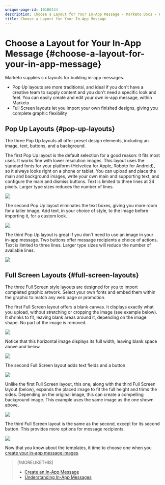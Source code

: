 ```yaml
---
unique-page-id: 10100434
description: Choose a Layout for Your In-App Message - Marketo Docs - Product Documentation
title: Choose a Layout for Your In-App Message
---
```


# Choose a Layout for Your In-App Message {#choose-a-layout-for-your-in-app-message}

Marketo supplies six layouts for building in-app messages.

* Pop Up layouts are more traditional, and ideal if you don't have a creative team to supply content and you don't need a specific look and feel. You can easily create and edit your own in-app message, within Marketo
* Full Screen layouts let you import your own finished designs, giving you complete graphic flexibility

## Pop Up Layouts {#pop-up-layouts}

The three Pop Up layouts all offer preset design elements, including an image, text, buttons, and a background.

The first Pop Up layout is the default selection for a good reason: It fits most uses. It works fine with lower resolution images. This layout uses the standard fonts for your platform (Helvetica for Apple, Roboto for Android), so it always looks right on a phone or tablet. You can upload and place the main and background images, write your own main and supporting text, and configure the main and dismiss buttons. Text is limited to three lines at 24 pixels. Larger type sizes reduces the number of lines.

![](assets/image2016-5-9-13-3a3-3a48.png)

The second Pop Up layout eliminates the text boxes, giving you more room for a taller image. Add text, in your choice of style, to the image before importing it, for a custom look.

![](assets/image2016-5-9-13-3a4-3a43.png)

The third Pop Up layout is great if you don't need to use an image in your in-app message. Two buttons offer message recipients a choice of actions. Text is limited to three lines. Larger type sizes will reduce the number of available lines.

![](assets/image2016-5-9-13-3a7-3a33.png)

## Full Screen Layouts {#full-screen-layouts}

The three Full Screen style layouts are designed for you to import completed graphic artwork. Select your own fonts and embed them within the graphic to match any web page or promotion.

The first Full Screen layout offers a blank canvas. It displays exactly what you upload, without stretching or cropping the image (see example below). It shrinks to fit, leaving blank areas around it, depending on the image shape. No part of the image is removed.

![](assets/image2016-5-9-13-3a9-3a26.png)

Notice that this horizontal image displays its full width, leaving blank space above and below.

![](assets/image2016-5-9-13-3a29-3a46.png)

The second Full Screen layout adds text fields and a button.

![](assets/image2016-5-9-13-3a10-3a27.png)

Unlike the first Full Screen layout, this one, along with the third Full Screen layout (below), expands the placed image to fit the full height and trims the sides. Depending on the original image, this can create a compelling background image. This example uses the same image as the one shown above,

![](assets/image2016-5-9-14-3a0-3a36.png)

The third Full Screen layout is the same as the second, except for its second button. This provides more options for message recipients.

![](assets/image2016-5-9-13-3a11-3a35.png)

Now that you know about the templates, it time to choose one when you [create your in-app message images](add-in-app-message-images.md).

>[!MORELIKETHIS]
>
>* [Create an In-App Message](https://docs.marketo.com/display/docs/create+an+in-app+message)
>* [Understanding In-App Messages](../../../../product-docs/mobile-marketing/in-app-messages/understanding-in-app-messages.md)
>

